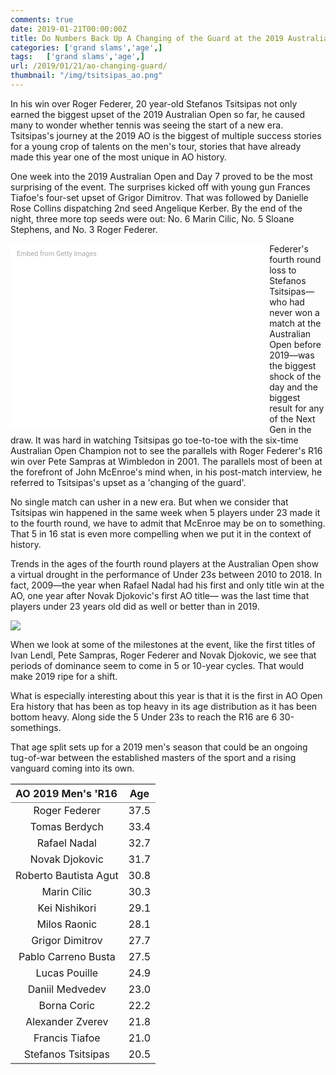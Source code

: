 ```yaml
---
comments: true
date: 2019-01-21T00:00:00Z
title: Do Numbers Back Up A Changing of the Guard at the 2019 Australian Open?
categories: ['grand slams','age',]
tags:   ['grand slams','age',]
url: /2019/01/21/ao-changing-guard/
thumbnail: "/img/tsitsipas_ao.png"
---
```


In his win over Roger Federer, 20 year-old Stefanos Tsitsipas not only earned the biggest upset of the 2019 Australian Open so far, he caused many to wonder whether tennis was seeing the start of a new era. Tsitsipas's journey at the 2019 AO is the biggest of multiple success stories for a young crop of talents on the men's tour, stories that have already made this year one of the most unique in AO history. 

<!--more-->

One week into the 2019 Australian Open and Day 7 proved to be the most surprising of the event. The surprises kicked off with young gun Frances Tiafoe's four-set upset of Grigor Dimitrov. That was followed by Danielle Rose Collins dispatching 2nd seed Angelique Kerber. By the end of the night, three more top seeds were out: No. 6 Marin Cilic, No. 5 Sloane Stephens, and No. 3 Roger Federer. 

<div class="getty embed image" style="background-color:#fff;display:inline-block;font-family:Roboto,sans-serif;color:#a7a7a7;font-size:11px;width:100%;max-width:394px;float:left;padding:2%;"><div style="padding:0;margin:0;text-align:left;"><a href="http://www.gettyimages.com.au/detail/1085463438" target="_blank" style="color:#a7a7a7;text-decoration:none;font-weight:normal !important;border:none;display:inline-block;">Embed from Getty Images</a></div><div style="overflow:hidden;position:relative;height:0;padding:66.66667% 0 0 0;width:100%;"><iframe src="//embed.gettyimages.com/embed/1085463438?et=lKnpyOCJQKRqoR1J7aJNvg&tld=com.au&sig=GmOpiNzYbBtkw_hjk6ibaD5_VtTIOeNQE0bcPfR9dtg=&caption=true&ver=1" scrolling="no" frameborder="0" width="594" height="396" style="display:inline-block;position:absolute;top:0;left:0;width:100%;height:100%;margin:0;"></iframe></div></div>

Federer's fourth round loss to Stefanos Tsitsipas&mdash; who had never won a match at the Australian Open before 2019&mdash;was the biggest shock of the day and the biggest result for any of the Next Gen in the draw. It was hard in watching Tsitsipas go toe-to-toe with the six-time Australian Open Champion not to see the parallels with Roger Federer's R16 win over Pete Sampras at Wimbledon in 2001. The parallels most of been at the forefront of John McEnroe's mind when, in his post-match interview, he referred to Tsitsipas's upset as a 'changing of the guard'.

No single match can usher in a new era. But when we consider that Tsitsipas win happened in the same week when 5 players under 23 made it to the fourth round, we have to admit that McEnroe may be on to something. That 5 in 16 stat is even more compelling when we put it in the context of history.

Trends in the ages of the fourth round players at the Australian Open show a virtual drought in the performance of Under 23s between 2010 to 2018. In fact, 2009&mdash;the year when Rafael Nadal had his first and only title win at the AO, one year after Novak Djokovic's first AO title&mdash; was the last time that players under 23 years old did as well or better than in 2019.

<div>
<img src="/img/ao_r16_2019.png" />
</div>


When we look at some of the milestones at the event, like the first titles of Ivan Lendl, Pete Sampras, Roger Federer and Novak Djokovic, we see that periods of dominance seem to come in 5 or 10-year cycles. That would make 2019 ripe for a shift. 

What is especially interesting about this year is that it is the first in AO Open Era history that has been as top heavy in its age distribution as it has been bottom heavy. Along side the 5 Under 23s to reach the R16 are 6 30-somethings. 

That age split sets up for a 2019 men's season that could be an ongoing tug-of-war between the established masters of the sport and a rising vanguard coming into its own.


<table class='gmisc_table' style='border-collapse: collapse; margin-top: 1em; margin-bottom: 1em;' width=50% >
<thead>
<tr>
<th style='border-bottom: 1px solid grey; border-top: 2px solid grey; text-align: left;'>AO 2019 Men's 'R16</th>
<th style='border-bottom: 1px solid grey; border-top: 2px solid grey; text-align: center;'>Age</th>
</tr>
</thead>
<tbody>
<tr>
<td style='text-align: center;'>Roger Federer</td>
<td style='text-align: center;'>37.5</td>
</tr>
<tr>
<td style='text-align: center;'>Tomas Berdych</td>
<td style='text-align: center;'>33.4</td>
</tr>
<tr>
<td style='text-align: center;'>Rafael Nadal</td>
<td style='text-align: center;'>32.7</td>
</tr>
<tr>
<td style='text-align: center;'>Novak Djokovic</td>
<td style='text-align: center;'>31.7</td>
</tr>
<tr>
<td style='text-align: center;'>Roberto Bautista Agut</td>
<td style='text-align: center;'>30.8</td>
</tr>
<tr>
<td style='text-align: center;'>Marin Cilic</td>
<td style='text-align: center;'>30.3</td>
</tr>
<tr>
<td style='text-align: center;'>Kei Nishikori</td>
<td style='text-align: center;'>29.1</td>
</tr>
<tr>
<td style='text-align: center;'>Milos Raonic</td>
<td style='text-align: center;'>28.1</td>
</tr>
<tr>
<td style='text-align: center;'>Grigor Dimitrov</td>
<td style='text-align: center;'>27.7</td>
</tr>
<tr>
<td style='text-align: center;'>Pablo Carreno Busta</td>
<td style='text-align: center;'>27.5</td>
</tr>
<tr>
<td style='text-align: center;'>Lucas Pouille</td>
<td style='text-align: center;'>24.9</td>
</tr>
<tr>
<td style='text-align: center;'>Daniil Medvedev</td>
<td style='text-align: center;'>23.0</td>
</tr>
<tr>
<td style='text-align: center;'>Borna Coric</td>
<td style='text-align: center;'>22.2</td>
</tr>
<tr>
<td style='text-align: center;'>Alexander Zverev</td>
<td style='text-align: center;'>21.8</td>
</tr>
<tr>
<td style='text-align: center;'>Francis Tiafoe</td>
<td style='text-align: center;'>21.0</td>
</tr>
<tr>
<td style='border-bottom: 2px solid grey; text-align: center;'>Stefanos Tsitsipas</td>
<td style='border-bottom: 2px solid grey; text-align: center;'>20.5</td>
</tr>
</tbody>
</table>

